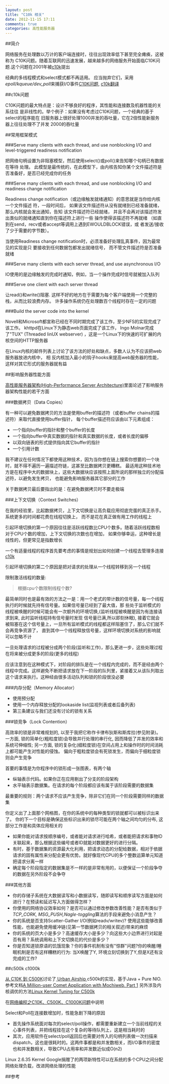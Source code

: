 ```yaml
---
layout: post
title: "C10k 相关"
date: 2012-11-15 17:11
comments: true
categories: 高性能服务器
---
```


##简介

网络服务在处理数以万计的客户端连接时，往往出现效率低下甚至完全瘫痪，这被称为 
C10K问题。随着互联网的迅速发展，越来越多的网络服务开始面临C10K问题.这个问题在2001年被[c10k][1]提出

经典的多线程模式和select模式都不再适用。 
应当抛弃它们，采用*epoll/kqueue/dev_poll*来捕获I/O事件[C10K问题][2], [c10k翻译][3]

##c10k问题

C10K问题的最大特点是：设计不够良好的程序，其性能和连接数及机器性能的关系往往 
是非线性的。举个例子：如果没有考虑过C10K问题，一个经典的基于select的程序能在 
旧服务器上很好处理1000并发的吞吐量，它在2倍性能新服务器上往往处理不了并发 
2000的吞吐量

##常用框架模式

###Serve many clients with each thread, and use nonblocking I/O and level-triggered readiness notification

把网络句柄设置为非阻塞模型，然后使用select()或poll()来告知哪个句柄已有数据在等待 处理。
此模型是最传统的，在此模型下，由内核告知你某个文件描述符是否准备好，是否已经完成你的任务

###Serve many clients with each thread, and use nonblocking I/O and readiness change notification

Readiness change notification（或边缘触发就绪通知）的意思就是当你给内核一个文件描述 符，一段时间后，
如果该文件描述符从没有就绪到已经准备就绪，那么内核就会发出通知，告知 该文件描述符已经就绪，
并且不会再对该描述符发出类似的就绪通知直到你在描述符上进行一些 操作使得该描述符不再就绪
（如直到在send，recv或者accept等调用上遇到EWOULDBLOCK错误，或 者发送/接收了少于需要的字节数）。

当使用Readiness change notification时，必须准备好处理乱真事件，因为最常见的实现是只 要接收到任何数据包都发出就绪信号，
而不管文件描述符是否准备就绪

###Serve many clients with each server thread, and use asynchronous I/O

IO使用的是边缘触发的完成时通知，例如，当一个操作完成时信号就被加入队列

###Serve one client with each server thread

让read()和write()阻塞. 这样不好的地方在于需要为每个客户端使用一个完整的栈，从而比较浪费内存。 
许多操作系统仍在处理数百个线程时存在一定的问题

###Build the server code into the kernel

Novell和Microsoft都宣称已经在不同时期完成了该工作，至少NFS的实现完成了该工作。 khttpd在Linux下为静态web页面完成了该工作， 
Ingo Molnar完成了"TUX" (Threaded linUX webserver) ，这是一个Linux下的快速的可扩展的内核空间的HTTP服务器

在Linux内核的邮件列表上讨论了该方法的好处和缺点，多数人认为不应该把web服务器放进内核中， 相
反内核加入最小的钩子hooks来提高web服务器的性能，这样对其它形式的服务器就有益

##影响服务器性能方面

[高性能服务器架构(High-Performance Server Architecture)][4]里面论述了影响服务器架构性能的若干方面

###数据拷贝（Data Copies）

有一种可以避免数据拷贝的方法是使用buffer的描述符（或者buffer chains的描述符）来取代直接使用buffer指针，
每个buffer描述符应该由以下元素组成：
-  一个指向buffer的指针和整个buffer的长度
-  一个指向buffer中真实数据的指针和真实数据的长度，或者长度的偏移
-  以双向链表的形式提供指向其它buffer的指针
-  一个引用计数

我不建议在任何情况下都使用这种技术，因为当你想在链上搜索你想要的一个块时，就不得不遍历一遍描述符链，这甚至比数据拷贝更糟糕。
最适用这种技术地方是在程序中大的数据块上，这些大数据块应该按照上面所说的那样独立的分配描述符，以避免发生拷贝，
也能避免影响服务器其它部分的工作

关于数据拷贝最后要指出的是：在避免数据拷贝时不要走极端

###上下文切换（Context Switches）

在我的经验里，比起数据拷贝，上下文切换是让高负载应用彻底完蛋的真正杀手。系统更多的时间都花费在线程切换上，
而不是花在真正做有用工作的线程上

引起环境切换的第一个原因往往是活跃线程数比CPU个数多。随着活跃线程数相对于CPU个数的增加，上下文切换的次数也在增加，
如果你够幸运，这种增长是线性的，但更常见是指数增长

一个有适量线程的程序首先要考虑的事情是规划出如何创建一个线程去管理多连接[c10k][2]

引起环境切换的第二个原因是把对请求的处理从一个线程转移到另一个线程

限制激活线程的数量: 

> 根据cpu个数限制线程个数?

最简单同时也是最有效的方法之一是：用一个老式的带计数的信号量，每一个线程执行的时候就先持有信号量。如果信号量已经到了最大值，那
些处于监听模式的线程被唤醒的时候可能会有一次额外的环境切换,(监听线程被唤醒是因为有连接请求到来, 此时监听线程持有信号量时发现
信号量已满,所以即刻休眠), 接着它就会被阻塞在这个信号量上，一旦所有监听模式的线程都这样阻塞住了，那么它们就不会再竞争资源了，
直到其中一个线程释放信号量，这样环境切换对系统的影响就可以忽略不计

一旦处理请求的过程被分成两个阶段(监听和工作)，那么更进一步，这些处理过程在将来被分成更多的阶段(更多的线程)

应该注意到在这种模式下，对阶段的排队是在一个线程内完成的，而不是经由两个线程中完成。这样避免不断把请求放在下一阶段的队列里，紧接着又从该队列取出这个请求来执行。这种经由很多活动队列和锁的阶段很没必要

###内存分配（Memory Allocator）

- 使用预分配
- 使用一个内存释放分配的lookaside list(监视列表或者后备列表)
- 第三条建议与我们还没有讨论的锁有关系

###锁竞争（Lock Contention）

高效率的锁是非常难规划的, 以至于我把它称作卡律布狄斯和斯库拉(参见附录)。一方面, 锁的简单化(粗粒度锁)会导致并行处理的串行化,
因而降低了并发的效率和系统可伸缩性; 另一方面, 锁的复杂化(细粒度锁)在空间占用上和操作时的时间消耗上都可能产生对性能的侵蚀。
偏向于粗粒度锁会有死锁发生，而偏向于细粒度锁则会产生竞争

首要的事情是为你程序中的锁形成一张图表，有两个轴

- 纵轴表示代码。如果你正在应用剔出了分支的阶段架构
- 水平轴表示数据集。在请求的每个阶段都应该有属于该阶段需要的数据集

最重要的规则：两个请求不应该产生竞争，除非它们在同一个阶段需要同样的数据集

你定义出了上面那个网格图，在你的系统中的每种类型的锁就都可以被标识出来了。
你的下一个目标是确保这些标识出来的锁尽可能在两个轴之间均匀的分布, 这部分工作是和具体应用相关的

- 如果你能对请求按顺序编号，或者能对请求进行哈希，或者能把请求和事物ID关联起来，那么根据这些编号或者ID就能对数据更好的进行分隔。
- 有时，基于数据集的资源最大化利用，把请求动态的分配给数据，相对于依据请求的固有属性来分配会更有优势。就好像现代CPU的多个整数运算单元知道把请求分离一样
-  确定每个阶段指定的数据集是不一样的是非常有用的，以便保证一个阶段争夺的数据在另外阶段不会争夺

###其他方面

- 你的存储子系统在大数据读写和小数据读写，随即读写和顺序读写方面是如何进行？在预读和延迟写入方面做得怎样？
- 你使用的网络协议效率如何？是否可以通过修改参数改善性能？是否有类似于*TCP_CORK, MSG_PUSH,Nagle-toggling*算法的手段来避免小消息产生？
- 你的系统是否支持Scatter-Gather I/O(例如readv/writev)? 使用这些能够改善性能，也能避免使用缓冲链(见第一节数据拷贝的相关叙述)带来的麻烦
- 你的系统的页大小是多少？高速缓存大小是多少？向这些大小边界进行对起是否有用？系统调用和上下文切换花的代价是多少？
- 你是否知道锁原语的饥饿现象？你的事件机制有没有"惊群"问题?你的唤醒/睡眠机制是否有这样糟糕的行为: 当X唤醒了Y, 环境立刻切换到了Y,但是X还有没完成的工作?


##c500k c1000k

[从 C10K 到 C500K][6]讨论了[ Urban Airship ](http://urbanairship.com/)c500k的实现，基于Java + Pure NIO.参考文档[A Million-user Comet Application with Mochiweb, Part 1][5]
另外涉及内核调优的方法[Linux Kernel Tuning for C500k ][8]


在[网络编程之C10K、C500K、C1000K问题][7]中说明

Select和Poll在连接数增加时，性能急剧下降的原因

- 首先操作系统面对每次的select/poll操作，都需要重新建立一个当前线程的关心事件列表，并把线程挂在这个复杂的等待队列上，这是相当耗时的
- 其次，应用软件在select/poll返回后也需要对传入的句柄列表做一次扫描来dispatch，这也是很耗时的。这两件事都是和并发数相关，而I/O事件的密度也和并发数相关，导致CPU占用率和并发数近似成O(n2)


Linux 2.6.35 Kernel Google捐赠了的两项新特性可以在系统的多个CPU之间分配网络处理负载，改进网络处理的性能


##参考

[1]: http://www.kegel.com/c10k.html
[2]: http://blog.csdn.net/roen/article/details/1537545
[3]: http://www.cnblogs.com/fll/archive/2008/05/17/1201540.html
[4]: http://blog.csdn.net/marising/article/details/5186643
[5]: http://www.metabrew.com/article/a-million-user-comet-application-with-mochiweb-part-1
[6]: http://www.dbanotes.net/arch/c10k_c500k.html
[7]: http://qz.qq.com/6119968/blog?uin=6119968&vin=0&blogid=1307549122
[8]: http://blog.urbanairship.com/blog/2010/09/29/linux-kernel-tuning-for-c500k/
